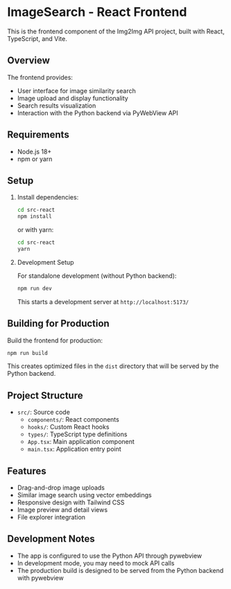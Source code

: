# ImageSearch - React Frontend

This is the frontend component of the Img2Img API project, built with React, TypeScript, and Vite.

## Overview

The frontend provides:
- User interface for image similarity search
- Image upload and display functionality
- Search results visualization
- Interaction with the Python backend via PyWebView API

## Requirements

- Node.js 18+
- npm or yarn

## Setup

1. Install dependencies:
   ```bash
   cd src-react
   npm install
   ```
   or with yarn:
   ```bash
   cd src-react
   yarn
   ```

2. Development Setup

   For standalone development (without Python backend):
   ```bash
   npm run dev
   ```
   This starts a development server at `http://localhost:5173/`

## Building for Production

Build the frontend for production:
```bash
npm run build
```

This creates optimized files in the `dist` directory that will be served by the Python backend.

## Project Structure

- `src/`: Source code
  - `components/`: React components
  - `hooks/`: Custom React hooks
  - `types/`: TypeScript type definitions
  - `App.tsx`: Main application component
  - `main.tsx`: Application entry point

## Features

- Drag-and-drop image uploads
- Similar image search using vector embeddings
- Responsive design with Tailwind CSS
- Image preview and detail views
- File explorer integration

## Development Notes

- The app is configured to use the Python API through pywebview
- In development mode, you may need to mock API calls
- The production build is designed to be served from the Python backend with pywebview 
